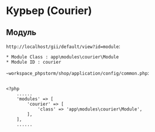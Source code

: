# Курьер (Courier)

## Модуль

`http://localhost/gii/default/view?id=module`:

```
* Module Class : app\modules\courier\Module
* Module ID : courier
```

`~workspace_phpstorm/shop/application/config/common.php`:

```

<?php
    ......
    'modules' => [
        'courier' => [
            'class' => 'app\modules\courier\Module',
        ],
    ],
    ......

```

